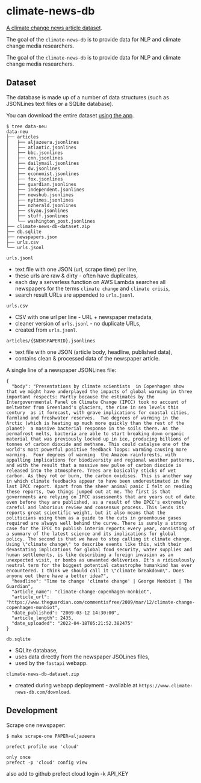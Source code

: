 # climate-news-db

[A climate change news article dataset](http://www.climate-news-db.com/).

The goal of the `climate-news-db` is to provide data for NLP and climate change media researchers.

The goal of the `climate-news-db` is to provide data for NLP and climate change media researchers.


## Dataset

The database is made up of a number of data structures (such as JSONLines text files or a SQLite database).

You can download the entire dataset [using the app](http://www.climate-news-db.com/).

```
$ tree data-neu
data-neu
├── articles
│   ├── aljazeera.jsonlines
│   ├── atlantic.jsonlines
│   ├── bbc.jsonlines
│   ├── cnn.jsonlines
│   ├── dailymail.jsonlines
│   ├── dw.jsonlines
│   ├── economist.jsonlines
│   ├── fox.jsonlines
│   ├── guardian.jsonlines
│   ├── independent.jsonlines
│   ├── newshub.jsonlines
│   ├── nytimes.jsonlines
│   ├── nzherald.jsonlines
│   ├── skyau.jsonlines
│   ├── stuff.jsonlines
│   └── washington_post.jsonlines
├── climate-news-db-dataset.zip
├── db.sqlite
├── newspapers.json
├── urls.csv
└── urls.jsonl
```

`urls.jsonl`

- text file with one JSON (url, scrape time) per line,
- these urls are raw & dirty - often have duplicates,
- each day a serverless function on AWS Lambda searches all newspapers for the terms `climate change` and `climate crisis`,
- search result URLs are appended to `urls.jsonl`.

`urls.csv`

- CSV with one url per line - URL + newspaper metadata,
- cleaner version of `urls.jsonl` - no duplicate URLs,
- created from `urls.jsonl`.

`articles/{$NEWSPAPERID}.jsonlines`

- text file with one JSON (article body, headline, published data),
- contains clean & processed data of the newspaper article.

A single line of a newspaper JSONLines file:

```
{
  "body": "Presentations by climate scientists  in Copenhagen show that we might have underplayed the impacts of global warming in three important respects: Partly because the estimates by the Intergovernmental Panel on Climate Change (IPCC) took no account of meltwater from Greenland's glaciers, the rise in sea levels this century  as it forecast, with grave implications for coastal cities, farmland and freshwater reserves.  Two degrees of warming in the Arctic (which is heating up much more quickly than the rest of the planet)  a massive bacterial response in the soils there. As the permafrost melts, bacteria are able to start breaking down organic material that was previously locked up in ice, producing billions of tonnes of carbon dioxide and methane. This could catalyse one of the world's most powerful positive feedback loops: warming causing more warming.  Four degrees of warming  the Amazon rainforests, with appalling implications for biodiversity and regional weather patterns, and with the result that a massive new pulse of carbon dioxide is released into the atmosphere. Trees are basically sticks of wet carbon. As they rot or burn, the carbon oxidises. This is another way in which climate feedbacks appear to have been underestimated in the last IPCC report. Apart from the sheer animal panic I felt on reading these reports, two things jumped out at me. The first is that governments are relying on IPCC assessments that are years out of date even before they are published, as a result of the IPCC's extremely careful and laborious review and consensus process. This lends its reports great scientific weight, but it also means that the politicians using them as a guide to the cuts in greenhouse gases required are always well behind the curve. There is surely a strong case for the IPCC to publish interim reports every year, consisting of a summary of the latest science and its implications for global policy. The second is that we have to stop calling it climate change. Using \"climate change\" to describe events like this, with their devastating implications for global food security, water supplies and human settlements, is like describing a foreign invasion as an unexpected visit, or bombs as unwanted deliveries. It's a ridiculously neutral term for the biggest potential catastrophe humankind has ever encountered. I think we should call it \"climate breakdown\". Does anyone out there have a better idea?",
  "headline": "Time to change 'climate change' | George Monbiot | The Guardian",
  "article_name": "climate-change-copenhagen-monbiot",
  "article_url": "https://www.theguardian.com/commentisfree/2009/mar/12/climate-change-copenhagen-monbiot",
  "date_published": "2009-03-12 14:30:00",
  "article_length": 2435,
  "date_uploaded": "2022-04-18T05:21:52.382475"
}
```

`db.sqlite`

- SQLite database,
- uses data directly from the newspaper JSOLines files,
- used by the `fastapi` webapp.

`climate-news-db-dataset.zip`

- created during webapp deployment - available at `https://www.climate-news-db.com/download`.


## Development

Scrape one newspaper:

```shell-session
$ make scrape-one PAPER=aljazeera
```

```
prefect profile use 'cloud'

only once
prefect -p 'cloud' config view
```


also add to github
prefect cloud login -k API_KEY
